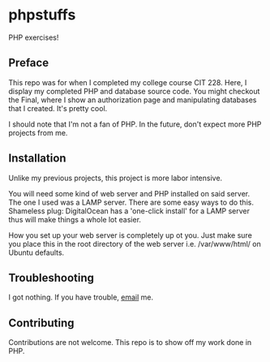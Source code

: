 # phpstuffs
PHP exercises!

## Preface
This repo was for when I completed my college course CIT 228. Here, I display my completed PHP and database source code.
You might checkout the Final, where I show an authorization page and manipulating databases that I created. It's pretty cool.

I should note that I'm not a fan of PHP. In the future, don't expect more PHP projects from me.

## Installation
Unlike my previous projects, this project is more labor intensive.

You will need some kind of web server and PHP installed on said server. The one I used was a LAMP server.
There are some easy ways to do this. Shameless plug: DigitalOcean has a 'one-click install' for a LAMP server
thus will make things a whole lot easier.

How you set up your web server is completely up ot you. Just make sure you place this in the root directory of the web server
i.e. /var/www/html/ on Ubuntu defaults.

## Troubleshooting

I got nothing. If you have trouble, [email](mailto:wjmiller2016@gmail.com) me.

## Contributing

Contributions are not welcome. This repo is to show off my work done in PHP.
